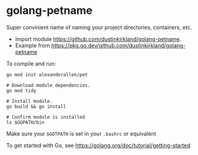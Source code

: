 # golang-petname

Super convinient name of naming your project directories, containers, etc.

* Import module https://github.com/dustinkirkland/golang-petname.
* Example from https://pkg.go.dev/github.com/dustinkirkland/golang-petname

To compile and run:
```
go mod init alexanderallen/pet

# Download module dependencies.
go mod tidy

# Install module.
go build && go install

# Confirm module is installed
ls $GOPATH/bin
```

Make sure your `$GOTPATH` is set in your `.bashrc` or equivalent

To get started with Go, see https://golang.org/doc/tutorial/getting-started
